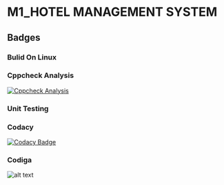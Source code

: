# M1_HOTEL MANAGEMENT SYSTEM
## Badges
### Bulid On Linux


### Cppcheck Analysis
[![Cppcheck Analysis](https://github.com/IndhujaB/M1_HOTEL_MANAGEMENT_SYSTEM/actions/workflows/cppcheck_analysis.yml/badge.svg)](https://github.com/IndhujaB/M1_HOTEL_MANAGEMENT_SYSTEM/actions/workflows/cppcheck_analysis.yml)

### Unit Testing

### Codacy
[![Codacy Badge](https://app.codacy.com/project/badge/Grade/08ef0a00e5404db5b23e3a98854c4f55)](https://www.codacy.com/gh/IndhujaB/M1_HOTEL_MANAGEMENT_SYSTEM/dashboard?utm_source=github.com&amp;utm_medium=referral&amp;utm_content=IndhujaB/M1_HOTEL_MANAGEMENT_SYSTEM&amp;utm_campaign=Badge_Grade)

### Codiga
![alt text](https://api.codiga.io/project/32345/status/svg)




